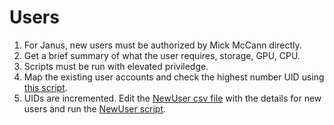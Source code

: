 # Users

1. For Janus, new users must be authorized by Mick McCann directly.
2. Get a brief summary of what the user requires, storage, GPU, CPU.
3. Scripts must be run with elevated priviledge. 
4. Map the existing user accounts and check the highest number UID using [this script](https://github.com/Janus-ATU/Powershell/blob/main/Scripts/GetUID.ps1). 
5. UIDs are incremented. Edit the [NewUser csv file](https://github.com/Janus-ATU/Powershell/blob/main/Scripts/NewUsers%20.csv) with the details for new users and run the [NewUser script](https://github.com/Janus-ATU/Powershell/blob/main/Scripts/NewUsers.ps1).
